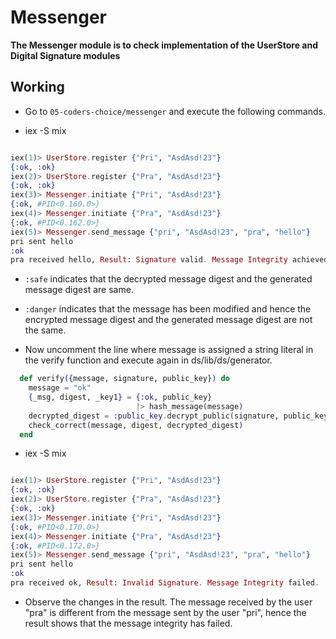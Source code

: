 # Messenger

**The Messenger module is to check implementation of the UserStore and Digital Signature modules**


## Working

* Go to `05-coders-choice/messenger` and execute the following commands.

* iex -S mix
~~~ elixir

iex(1)> UserStore.register {"Pri", "AsdAsd!23"}
{:ok, :ok}
iex(2)> UserStore.register {"Pra", "AsdAsd!23"}
{:ok, :ok}
iex(3)> Messenger.initiate {"Pri", "AsdAsd!23"}
{:ok, #PID<0.160.0>}
iex(4)> Messenger.initiate {"Pra", "AsdAsd!23"}
{:ok, #PID<0.162.0>}
iex(5)> Messenger.send_message {"pri", "AsdAsd!23", "pra", "hello"}
pri sent hello
:ok
pra received hello, Result: Signature valid. Message Integrity achieved.

~~~

* `:safe` indicates that the decrypted message digest and the generated message digest are same.

* `:danger` indicates that the message has been modified and hence the encrypted message digest
and the generated message digest are not the same.

* Now uncomment the line where message is assigned a string literal in the verify function
 and execute again in ds/lib/ds/generator.

```elixir
  def verify({message, signature, public_key}) do
    message = "ok"
    {_msg, digest, _key1} = {:ok, public_key}
                            |> hash_message(message)
    decrypted_digest = :public_key.decrypt_public(signature, public_key)
    check_correct(message, digest, decrypted_digest)
  end
```
* iex -S mix

~~~ elixir

iex(1)> UserStore.register {"Pri", "AsdAsd!23"}
{:ok, :ok}
iex(2)> UserStore.register {"Pra", "AsdAsd!23"}
{:ok, :ok}
iex(3)> Messenger.initiate {"Pri", "AsdAsd!23"}
{:ok, #PID<0.170.0>}
iex(4)> Messenger.initiate {"Pra", "AsdAsd!23"}
{:ok, #PID<0.172.0>}
iex(5)> Messenger.send_message {"pri", "AsdAsd!23", "pra", "hello"}
pri sent hello
:ok
pra received ok, Result: Invalid Signature. Message Integrity failed.

~~~

* Observe the changes in the result. The message received by the user "pra" is different from the message sent 
by the user "pri", hence the result shows that the message integrity has failed.